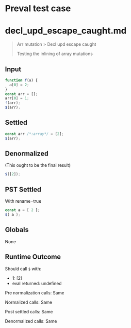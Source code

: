 # Preval test case

# decl_upd_escape_caught.md

> Arr mutation > Decl upd escape caught
>
> Testing the inlining of array mutations

## Input

`````js filename=intro
function f(a) {
  a[0] = 2;
}
const arr = [];
arr[0] = 1;
f(arr);
$(arr);
`````


## Settled


`````js filename=intro
const arr /*:array*/ = [2];
$(arr);
`````


## Denormalized
(This ought to be the final result)

`````js filename=intro
$([2]);
`````


## PST Settled
With rename=true

`````js filename=intro
const a = [ 2 ];
$( a );
`````


## Globals


None


## Runtime Outcome


Should call `$` with:
 - 1: [2]
 - eval returned: undefined

Pre normalization calls: Same

Normalized calls: Same

Post settled calls: Same

Denormalized calls: Same
